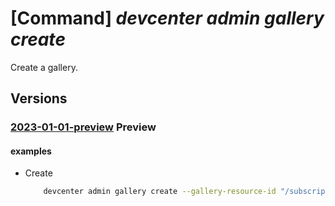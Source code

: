 # [Command] _devcenter admin gallery create_

Create a gallery.

## Versions

### [2023-01-01-preview](/Resources/mgmt-plane/L3N1YnNjcmlwdGlvbnMve30vcmVzb3VyY2Vncm91cHMve30vcHJvdmlkZXJzL21pY3Jvc29mdC5kZXZjZW50ZXIvZGV2Y2VudGVycy97fS9nYWxsZXJpZXMve30=/2023-01-01-preview.xml) **Preview**

<!-- mgmt-plane /subscriptions/{}/resourcegroups/{}/providers/microsoft.devcenter/devcenters/{}/galleries/{} 2023-01-01-preview -->

#### examples

- Create
    ```bash
        devcenter admin gallery create --gallery-resource-id "/subscriptions/{subscriptionId}/resourceGroups/rg1/providers/Microsoft.Compute/galleries/{galleryName}" --dev-center-name "Contoso" --name "{galleryName}" --resource-group "rg1"
    ```
